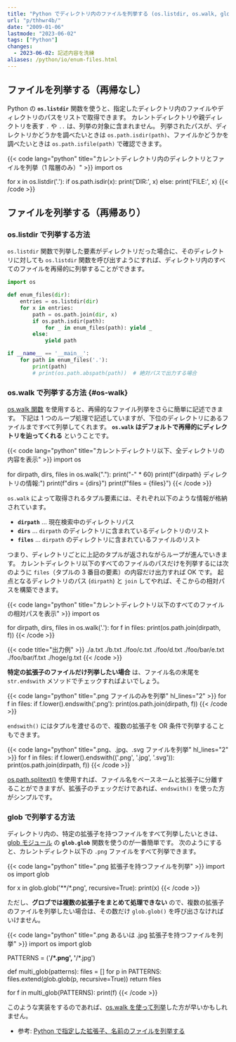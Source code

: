 ```yaml
---
title: "Python でディレクトリ内のファイルを列挙する (os.listdir, os.walk, glob)"
url: "p/thhwr4b/"
date: "2009-01-06"
lastmode: "2023-06-02"
tags: ["Python"]
changes:
  - 2023-06-02: 記述内容を洗練
aliases: /python/io/enum-files.html
---
```


ファイルを列挙する（再帰なし）
----

Python の __`os.listdir`__ 関数を使うと、指定したディレクトリ内のファイルやディレクトリのパスをリストで取得できます。
カレントディレクトリや親ディレクトリを表す `.` や `..` は、列挙の対象に含まれません。
列挙されたパスが、ディレクトリかどうかを調べたいときは `os.path.isdir(path)`、ファイルかどうかを調べたいときは `os.path.isfile(path)` で確認できます。

{{< code lang="python" title="カレントディレクトリ内のディレクトリとファイルを列挙（1 階層のみ）" >}}
import os

for x in os.listdir('.'):
    if os.path.isdir(x):
        print('DIR:', x)
    else:
        print('FILE:', x)
{{< /code >}}


ファイルを列挙する（再帰あり）
----

### os.listdir で列挙する方法

`os.listdir` 関数で列挙した要素がディレクトリだった場合に、そのディレクトリに対しても `os.listdir` 関数を呼び出すようにすれば、ディレクトリ内のすべてのファイルを再帰的に列挙することができます。

```python
import os

def enum_files(dir):
    entries = os.listdir(dir)
    for x in entries:
        path = os.path.join(dir, x)
        if os.path.isdir(path):
            for _ in enum_files(path): yield _
        else:
            yield path

if __name__ == '__main__':
    for path in enum_files('.'):
        print(path)
        # print(os.path.abspath(path))  # 絶対パスで出力する場合
```

### os.walk で列挙する方法 {#os-walk}

[os.walk 関数](https://docs.python.org/3/library/os.html#os.walk) を使用すると、再帰的なファイル列挙をさらに簡単に記述できます。
下記は 1 つのループ処理で記述していますが、下位のディレクトリにあるファイルまですべて列挙してくれます。
__`os.walk` はデフォルトで再帰的にディレクトリを辿ってくれる__ ということです。

{{< code lang="python" title="カレントディレクトリ以下、全ディレクトリの内容を表示" >}}
import os

for dirpath, dirs, files in os.walk("."):
    print("-" * 60)
    print(f"{dirpath} ディレクトリの情報:")
    print(f"dirs = {dirs}")
    print(f"files = {files}")
{{< /code >}}

`os.walk` によって取得されるタプル要素には、それぞれ以下のような情報が格納されています。

- __`dirpath`__ ... 現在検索中のディレクトリパス
- __`dirs`__ ... `dirpath` のディレクトリに含まれているディレクトリのリスト
- __`files`__ ... `dirpath` のディレクトリに含まれているファイルのリスト

つまり、ディレクトリごとに上記のタプルが返されながらループが進んでいきます。
カレントディレクトリ以下のすべてのファイルのパスだけを列挙するには次のように `files`（タプルの 3 番目の要素）の内容だけ出力すれば OK です。
起点となるディレクトリのパス (`dirpath`) と `join` してやれば、そこからの相対パスを構築できます。

{{< code lang="python" title="カレントディレクトリ以下のすべてのファイルの相対パスを表示" >}}
import os

for dirpath, dirs, files in os.walk('.'):
    for f in files:
        print(os.path.join(dirpath, f))
{{< /code >}}

{{< code title="出力例" >}}
./a.txt
./b.txt
./foo/c.txt
./foo/d.txt
./foo/bar/e.txt
./foo/bar/f.txt
./hoge/g.txt
{{< /code >}}

__特定の拡張子のファイルだけ列挙したい場合__ は、ファイル名の末尾を `str.endswith` メソッドでチェックすればよいでしょう。

{{< code lang="python" title=".png ファイルのみを列挙" hl_lines="2" >}}
for f in files:
    if f.lower().endswith('.png'):
        print(os.path.join(dirpath, f))
{{< /code >}}

`endswith()` にはタプルを渡せるので、複数の拡張子を OR 条件で列挙することもできます。

{{< code lang="python" title=".png、.jpg、.svg ファイルを列挙" hl_lines="2" >}}
for f in files:
    if f.lower().endswith(('.png', '.jpg', '.svg')):
        print(os.path.join(dirpath, f))
{{< /code >}}

[os.path.splitext()](https://docs.python.org/3/library/os.path.html#os.path.splitext) を使用すれば、ファイル名をベースネームと拡張子に分離することができますが、拡張子のチェックだけであれば、`endswith()` を使った方がシンプルです。

### glob で列挙する方法

ディレクトリ内の、特定の拡張子を持つファイルをすべて列挙したいときは、[glob モジュール](https://docs.python.org/3/library/glob.html) の __`glob.glob`__ 関数を使うのが一番簡単です。
次のようにすると、カレントディレクト以下の `.png` ファイルをすべて列挙できます。

{{< code lang="python" title=".png 拡張子を持つファイルを列挙" >}}
import os
import glob

for x in glob.glob('**/*.png', recursive=True):
    print(x)
{{< /code >}}

ただし、__グロブでは複数の拡張子をまとめて処理できない__ ので、複数の拡張子のファイルを列挙したい場合は、その数だけ `glob.glob()` を呼び出さなければいけません。

{{< code lang="python" title=".png あるいは .jpg 拡張子を持つファイルを列挙" >}}
import os
import glob

PATTERNS = ('**/*.png', '**/*.jpg')

def multi_glob(patterns):
    files = []
    for p in PATTERNS:
        files.extend(glob.glob(p, recursive=True))
    return files

for f in multi_glob(PATTERNS):
    print(f)
{{< /code >}}

このような実装をするのであれば、[os.walk を使って列挙](#os-walk)した方が早いかもしれません。

- 参考: [Python で指定した拡張子、名前のファイルを列挙する](/p/6vpyp4z/)

